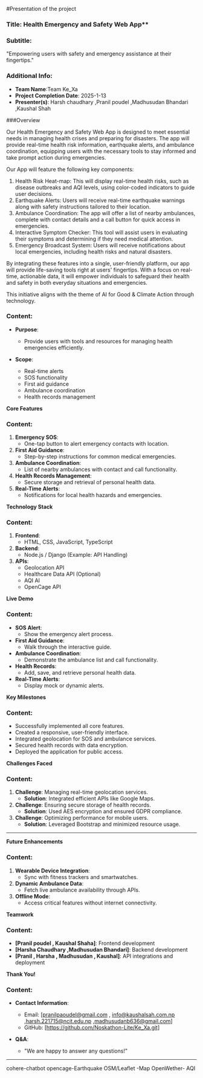 #Presentation of the project

### Title: Health Emergency and Safety Web App**

### Subtitle:
"Empowering users with safety and emergency assistance at their fingertips."

### Additional Info:
- **Team Name**:Team Ke_Xa
- **Project Completion Date**: 2025-1-13
- **Presenter(s)**: Harsh chaudhary ,Pranil poudel ,Madhusudan Bhandari ,Kaushal Shah 

###Overview

Our Health Emergency and Safety Web App is designed to meet essential needs in managing health crises and preparing for disasters. The app will provide real-time health risk information, earthquake alerts, and ambulance coordination, equipping users with the necessary tools to stay informed and take prompt action during emergencies.

Our App will feature the following key components:
1. Health Risk Heat-map: This will display real-time health risks, such as disease outbreaks and AQI levels, using color-coded indicators to guide user decisions.
2. Earthquake Alerts: Users will receive real-time earthquake warnings along with safety instructions tailored to their location.
3. Ambulance Coordination: The app will offer a list of nearby ambulances, complete with contact details and a call button for quick access in emergencies.
4. Interactive Symptom Checker: This tool will assist users in evaluating their symptoms and determining if they need medical attention.
5. Emergency Broadcast System: Users will receive notifications about local emergencies, including health risks and natural disasters.

By integrating these features into a single, user-friendly platform, our app will provide life-saving tools right at users' fingertips. With a focus on real-time, actionable data, it will empower individuals to safeguard their health and safety in both everyday situations and emergencies.

This initiative aligns with the theme of AI for Good & Climate Action through technology.

### Content:
- **Purpose**:
  - Provide users with tools and resources for managing health emergencies efficiently.

- **Scope**:
  - Real-time alerts
  - SOS functionality
  - First aid guidance
  - Ambulance coordination
  - Health records management


**Core Features**

### Content:
1. **Emergency SOS**:
   - One-tap button to alert emergency contacts with location.
2. **First Aid Guidance**:
   - Step-by-step instructions for common medical emergencies.
3. **Ambulance Coordination**:
   - List of nearby ambulances with contact and call functionality.
4. **Health Records Management**:
   - Secure storage and retrieval of personal health data.
5. **Real-Time Alerts**:
   - Notifications for local health hazards and emergencies.

**Technology Stack**

### Content:
1. **Frontend**:
   - HTML, CSS, JavaScript, TypeScript
2. **Backend**:
   - Node.js / Django (Example: API Handling)
3. **APIs**:
   - Geolocation API
   - Healthcare Data API (Optional)
   - AQI AI
   - OpenCage API

**Live Demo**

### Content:
- **SOS Alert**:
  - Show the emergency alert process.
- **First Aid Guidance**:
  - Walk through the interactive guide.
- **Ambulance Coordination**:
  - Demonstrate the ambulance list and call functionality.
- **Health Records**:
  - Add, save, and retrieve personal health data.
- **Real-Time Alerts**:
  - Display mock or dynamic alerts.


**Key Milestones**

### Content:
- Successfully implemented all core features.
- Created a responsive, user-friendly interface.
- Integrated geolocation for SOS and ambulance services.
- Secured health records with data encryption.
- Deployed the application for public access.


**Challenges Faced**

### Content:
1. **Challenge**: Managing real-time geolocation services.
   - **Solution**: Integrated efficient APIs like Google Maps.
2. **Challenge**: Ensuring secure storage of health records.
   - **Solution**: Used AES encryption and ensured GDPR compliance.
3. **Challenge**: Optimizing performance for mobile users.
   - **Solution**: Leveraged Bootstrap and minimized resource usage.

---

 **Future Enhancements**

### Content:
1. **Wearable Device Integration**:
   - Sync with fitness trackers and smartwatches.
2. **Dynamic Ambulance Data**:
   - Fetch live ambulance availability through APIs.
3. **Offline Mode**:
   - Access critical features without internet connectivity.


**Teamwork**

### Content:
- **[Pranil poudel , Kaushal Shaha]**: Frontend development
- **[Harsha Chaudhary ,Madhusudan Bhandari]**: Backend development
- **[Pranil , Harsha , Madhusudan , Kaushal]**: API integrations and deployment


**Thank You!**

### Content:

- **Contact Information**:
  - Email: [pranilpaoudel@gmail.com , info@kaushalsah.com.np ,harsh.221715@ncit.edu.np ,madhusudanb636@gmail.com]
  - GitHub: [https://github.com/Noskathon-Lite/Ke_Xa.git]


- **Q&A**:
  - "We are happy to answer any questions!"

---

 cohere-chatbot
 opencage-Earthquake
 OSM/Leaflet -Map
 OpenWether- AQI

